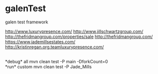 # galenTest
galen test framework

http://www.luxurypresence.com/
http://www.jillschwartzgroup.com/
http://thefridmangroup.com/properties/sale
http://thefridmangroup.com/
https://www.jademillsestates.com/
http://kristinregan.org.teamluxurypresence.com/

<br />
*debug* all
mvn clean test -P main -DforkCount=0<br />
*run* custom
mvn clean test -P Jade_Mills
